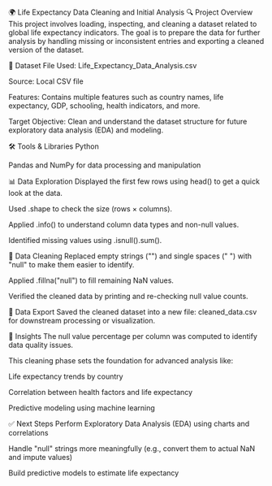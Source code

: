 🌍 Life Expectancy Data Cleaning and Initial Analysis
🔍 Project Overview
This project involves loading, inspecting, and cleaning a dataset related to global life expectancy indicators. The goal is to prepare the data for further analysis by handling missing or inconsistent entries and exporting a cleaned version of the dataset.

📂 Dataset
File Used: Life_Expectancy_Data_Analysis.csv

Source: Local CSV file

Features: Contains multiple features such as country names, life expectancy, GDP, schooling, health indicators, and more.

Target Objective: Clean and understand the dataset structure for future exploratory data analysis (EDA) and modeling.

🛠️ Tools & Libraries
Python

Pandas and NumPy for data processing and manipulation

📊 Data Exploration
Displayed the first few rows using head() to get a quick look at the data.

Used .shape to check the size (rows × columns).

Applied .info() to understand column data types and non-null values.

Identified missing values using .isnull().sum().

🧹 Data Cleaning
Replaced empty strings ("") and single spaces (" ") with "null" to make them easier to identify.

Applied .fillna("null") to fill remaining NaN values.

Verified the cleaned data by printing and re-checking null value counts.

💾 Data Export
Saved the cleaned dataset into a new file: cleaned_data.csv for downstream processing or visualization.

📌 Insights
The null value percentage per column was computed to identify data quality issues.

This cleaning phase sets the foundation for advanced analysis like:

Life expectancy trends by country

Correlation between health factors and life expectancy

Predictive modeling using machine learning

✅ Next Steps
Perform Exploratory Data Analysis (EDA) using charts and correlations

Handle "null" strings more meaningfully (e.g., convert them to actual NaN and impute values)

Build predictive models to estimate life expectancy

